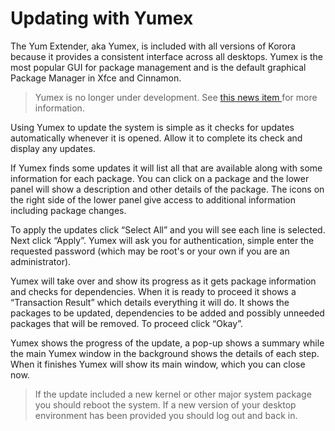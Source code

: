 # Updating with Yumex

The Yum Extender, aka Yumex, is included with all versions of Korora because it provides a consistent interface across all desktops. Yumex is the most popular GUI for package management and is the default graphical Package Manager in Xfce and Cinnamon.

> Yumex is no longer under development. See [this news item ](https://kororaproject.org/about/news/new-gui-package-manager)for more information.

Using Yumex to update the system is simple as it checks for updates automatically whenever it is opened. Allow it to complete its check and display any updates.

If Yumex finds some updates it will list all that are available along with some information for each package. You can click on a package and the lower panel will show a description and other details of the package. The icons on the right side of the lower panel give access to additional information including package changes.

To apply the updates click “Select All” and you will see each line is selected. Next click “Apply”. Yumex will ask you for authentication, simple enter the requested password (which may be root's or your own if you are an administrator).

Yumex will take over and show its progress as it gets package information and checks for dependencies. When it is ready to proceed it shows a “Transaction Result” which details everything it will do. It shows the packages to be updated, dependencies to be added and possibly unneeded packages that will be removed. To proceed click “Okay”.

Yumex shows the progress of the update, a pop-up shows a summary while the main Yumex window in the background shows the details of each step. When it finishes Yumex will show its main window, which you can close now.

> If the update included a new kernel or other major system package you should reboot the system. If a new version of your desktop environment has been provided you should log out and back in.
